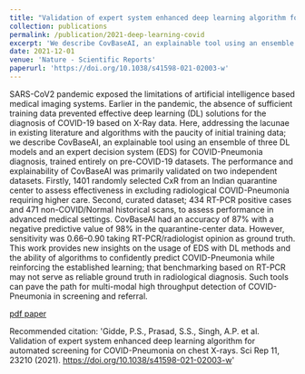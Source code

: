 ```yaml
---
title: "Validation of expert system enhanced deep learning algorithm for automated screening for COVID-Pneumonia on chest X-rays"
collection: publications
permalink: /publication/2021-deep-learning-covid
excerpt: 'We describe CovBaseAI, an explainable tool using an ensemble of three DL models and an expert decision system (EDS) for COVID-Pneumonia diagnosis, trained entirely on pre-COVID-19 datasets.'
date: 2021-12-01
venue: 'Nature - Scientific Reports'
paperurl: 'https://doi.org/10.1038/s41598-021-02003-w'
---
```


SARS-CoV2 pandemic exposed the limitations of artificial intelligence based medical imaging systems. Earlier in the pandemic, the absence of sufficient training data prevented effective deep learning (DL) solutions for the diagnosis of COVID-19 based on X-Ray data. Here, addressing the lacunae in existing literature and algorithms with the paucity of initial training data; we describe CovBaseAI, an explainable tool using an ensemble of three DL models and an expert decision system (EDS) for COVID-Pneumonia diagnosis, trained entirely on pre-COVID-19 datasets. The performance and explainability of CovBaseAI was primarily validated on two independent datasets. Firstly, 1401 randomly selected CxR from an Indian quarantine center to assess effectiveness in excluding radiological COVID-Pneumonia requiring higher care. Second, curated dataset; 434 RT-PCR positive cases and 471 non-COVID/Normal historical scans, to assess performance in advanced medical settings. CovBaseAI had an accuracy of 87% with a negative predictive value of 98% in the quarantine-center data. However, sensitivity was 0.66–0.90 taking RT-PCR/radiologist opinion as ground truth. This work provides new insights on the usage of EDS with DL methods and the ability of algorithms to confidently predict COVID-Pneumonia while reinforcing the established learning; that benchmarking based on RT-PCR may not serve as reliable ground truth in radiological diagnosis. Such tools can pave the path for multi-modal high throughput detection of COVID-Pneumonia in screening and referral.

[pdf paper](/files/paper1.pdf)

Recommended citation: 'Gidde, P.S., Prasad, S.S., Singh, A.P. et al. Validation of expert system enhanced deep learning algorithm for automated screening for COVID-Pneumonia on chest X-rays. Sci Rep 11, 23210 (2021). https://doi.org/10.1038/s41598-021-02003-w'